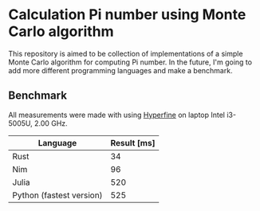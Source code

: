 # Calculation Pi number using Monte Carlo algorithm

This repository is aimed to be collection of implementations of a simple Monte Carlo algorithm for computing Pi number. In the future, I'm going to add more different programming languages and make a benchmark.


## Benchmark
All measurements were made with using [Hyperfine](https://github.com/sharkdp/hyperfine) on laptop Intel i3-5005U, 2.00 GHz.



| Language    | Result [ms] |
| ----------- | ----------- |
| Rust        | 34          |
| Nim | 96 |
| Julia | 520 |
| Python (fastest version) | 525 |